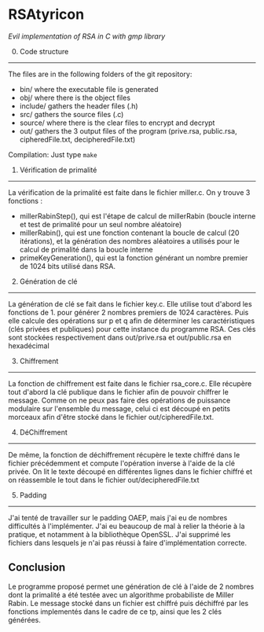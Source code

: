 RSAtyricon
===========
*Evil implementation of RSA in C with gmp library*

0. Code structure
------------------

The files are in the following folders of the git repository:

- bin/ where the executable file is generated
- obj/ where there is the object files
- include/ gathers the header files (.h)
- src/ gathers the source files (.c)
- source/ where there is the clear files to encrypt and decrypt
- out/ gathers the 3 output files of the program (prive.rsa, public.rsa, cipheredFile.txt, decipheredFile.txt)

Compilation: Just type `make`

1. Vérification de primalité
-----------------------------

La vérification de la primalité est faite dans le fichier miller.c. On y trouve 3 fonctions :
- millerRabinStep(), qui est l'étape de calcul de millerRabin (boucle interne et test de primalité pour un seul nombre aléatoire)
- millerRabin(), qui est une fonction contenant la boucle de calcul (20 itérations), et la génération des nombres aléatoires a utilisés pour le calcul de primalité dans la boucle interne
- primeKeyGeneration(), qui est la fonction générant un nombre premier de 1024 bits utilisé dans RSA.

2. Génération de clé
---------------------

La génération de clé se fait dans le fichier key.c. Elle utilise tout d'abord les fonctions de 1. pour générer 2 nombres premiers de 1024 caractères. Puis elle calcule des opérations sur p et q afin de déterminer les caractéristiques (clés privées et publiques) pour cette instance du programme RSA. Ces clés sont stockées respectivement dans out/prive.rsa et out/public.rsa en hexadécimal

3. Chiffrement
---------------

La fonction de chiffrement est faite dans le fichier rsa_core.c. Elle récupère tout d'abord la clé publique dans le fichier afin de pouvoir chiffrer le message. Comme on ne peux pas faire des opérations de puissance modulaire sur l'ensemble du message, celui ci est découpé en petits morceaux afin d'être stocké dans le fichier out/cipheredFile.txt.

4. DéChiffrement
-----------------

De même, la fonction de déchiffrement récupère le texte chiffré dans le fichier précédemment et compute l'opération inverse à l'aide de la clé privée. On lit le texte découpé en différentes lignes dans le fichier chiffré et on réassemble le tout dans le fichier out/decipheredFile.txt

5. Padding
-----------

J'ai tenté de travailler sur le padding OAEP, mais j'ai eu de nombres difficultés à l'implémenter. J'ai eu beaucoup de mal à relier la théorie à la pratique, et notamment à la bibliothèque OpenSSL. J'ai supprimé les fichiers dans lesquels je n'ai pas réussi à faire d'implémentation correcte.

Conclusion
-----------

Le programme proposé permet une génération de clé à l'aide de 2 nombres dont la primalité a été testée avec un algorithme probabiliste de Miller Rabin. Le message stocké dans un fichier est chiffré puis déchiffré par les fonctions implementés dans le cadre de ce tp, ainsi que les 2 clés générées.
